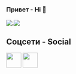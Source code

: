 ### Привет - Hi 👋

<a href="https://github.com/K-Faktor">
  <img align="center" src="https://github-readme-stats.vercel.app/api?username=k-faktor&show_icons=true&line_height=33&theme=aura" />
  <img align="center" src="https://github-readme-stats.vercel.app/api/top-langs/?username=k-faktor&langs_count=4&line_height=345&theme=aura" />
</a>

##  Соцсети - Social

<a href="http://discord.gg/Kgrzrzw"><img height="40" width="40" src="https://www.vectorlogo.zone/logos/discordapp/discordapp-tile.svg"></a>
<a href="https://t.me/za30cod"><img height="40" width="40" src="https://www.vectorlogo.zone/logos/telegram/telegram-tile.svg"></a>
